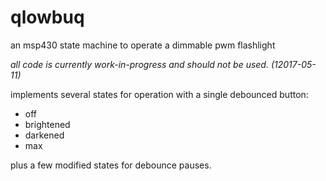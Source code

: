 # qlowbuq
an msp430 state machine to operate a dimmable pwm flashlight 

_all code is currently work-in-progress and should not be used. (12017-05-11)_

implements several states for operation with a single debounced button:
- off
- brightened
- darkened
- max

plus a few modified states for debounce pauses.
